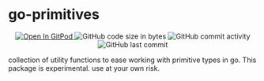 # go-primitives

<p align="center">
  <a href="https://gitpod.io#https://github.com/da-moon/go-primitives">
    <img src="https://img.shields.io/badge/open%20in-gitpod-blue?logo=gitpod" alt="Open In GitPod">
  </a>
  <img src="https://img.shields.io/github/languages/code-size/da-moon/go-primitives" alt="GitHub code size in bytes">
  <img src="https://img.shields.io/github/commit-activity/w/da-moon/go-primitives" alt="GitHub commit activity">
  <img src="https://img.shields.io/github/last-commit/da-moon/go-primitives/master" alt="GitHub last commit">
</p>

collection of utility functions to ease working with primitive types in go. This package is experimental. use at your own risk.
